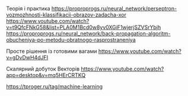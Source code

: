 Теорія і практика
https://proproprogs.ru/neural_network/perseptron-vozmozhnosti-klassifikacii-obrazov-zadacha-xor
https://www.youtube.com/watch?v=t9QfcFNkG58&list=PLA0M1Bcd0w8yv0XGiF1wjerjSZVSrYbjh
https://proproprogs.ru/neural_network/back-propagation-algoritm-obucheniya-po-metodu-obratnogo-rasprostraneniya

Просте рішення із готовими вагами 
https://www.youtube.com/watch?v=gDvDwH4dJFI

Скалярний добуток Векторів
https://www.youtube.com/watch?app=desktop&v=mq5HErCRTKQ

https://tproger.ru/tag/machine-learning